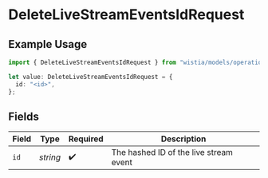 # DeleteLiveStreamEventsIdRequest

## Example Usage

```typescript
import { DeleteLiveStreamEventsIdRequest } from "wistia/models/operations";

let value: DeleteLiveStreamEventsIdRequest = {
  id: "<id>",
};
```

## Fields

| Field                                  | Type                                   | Required                               | Description                            |
| -------------------------------------- | -------------------------------------- | -------------------------------------- | -------------------------------------- |
| `id`                                   | *string*                               | :heavy_check_mark:                     | The hashed ID of the live stream event |